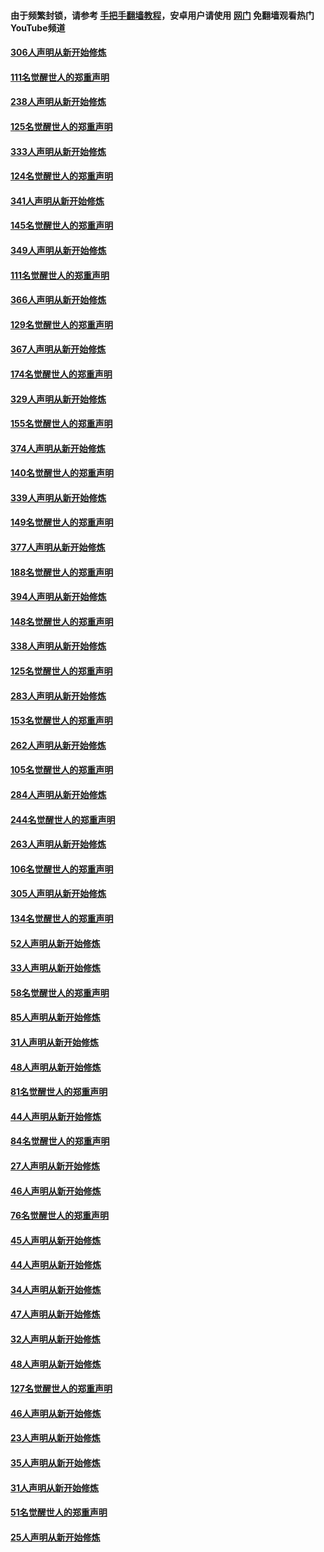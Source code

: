 #### 由于频繁封锁，请参考 [手把手翻墙教程](https://github.com/gfw-breaker/guides/wiki/)，安卓用户请使用 [网门](https://github.com/gfw-breaker/nogfw/blob/master/dl.md?t=07130001) 免翻墙观看热门YouTube频道 

#### [306人声明从新开始修炼](../pages/91/428076.md?t=07130001) 

#### [111名觉醒世人的郑重声明](../pages/91/428075.md?t=07130001) 

#### [238人声明从新开始修炼](../pages/91/427767.md?t=07130001) 

#### [125名觉醒世人的郑重声明](../pages/91/427766.md?t=07130001) 

#### [333人声明从新开始修炼](../pages/91/427525.md?t=07130001) 

#### [124名觉醒世人的郑重声明](../pages/91/427524.md?t=07130001) 

#### [341人声明从新开始修炼](../pages/91/427255.md?t=07130001) 

#### [145名觉醒世人的郑重声明](../pages/91/427254.md?t=07130001) 

#### [349人声明从新开始修炼](../pages/91/426969.md?t=07130001) 

#### [111名觉醒世人的郑重声明](../pages/91/426968.md?t=07130001) 

#### [366人声明从新开始修炼](../pages/91/426737.md?t=07130001) 

#### [129名觉醒世人的郑重声明](../pages/91/426736.md?t=07130001) 

#### [367人声明从新开始修炼](../pages/91/426421.md?t=07130001) 

#### [174名觉醒世人的郑重声明](../pages/91/426420.md?t=07130001) 

#### [329人声明从新开始修炼](../pages/91/426139.md?t=07130001) 

#### [155名觉醒世人的郑重声明](../pages/91/426138.md?t=07130001) 

#### [374人声明从新开始修炼](../pages/91/425811.md?t=07130001) 

#### [140名觉醒世人的郑重声明](../pages/91/425810.md?t=07130001) 

#### [339人声明从新开始修炼](../pages/91/425690.md?t=07130001) 

#### [149名觉醒世人的郑重声明](../pages/91/425689.md?t=07130001) 

#### [377人声明从新开始修炼](../pages/91/424867.md?t=07130001) 

#### [188名觉醒世人的郑重声明](../pages/91/424866.md?t=07130001) 

#### [394人声明从新开始修炼](../pages/91/423914.md?t=07130001) 

#### [148名觉醒世人的郑重声明](../pages/91/423913.md?t=07130001) 

#### [338人声明从新开始修炼](../pages/91/423540.md?t=07130001) 

#### [125名觉醒世人的郑重声明](../pages/91/423539.md?t=07130001) 

#### [283人声明从新开始修炼](../pages/91/423296.md?t=07130001) 

#### [153名觉醒世人的郑重声明](../pages/91/423295.md?t=07130001) 

#### [262人声明从新开始修炼](../pages/91/423004.md?t=07130001) 

#### [105名觉醒世人的郑重声明](../pages/91/423003.md?t=07130001) 

#### [284人声明从新开始修炼](../pages/91/422707.md?t=07130001) 

#### [244名觉醒世人的郑重声明](../pages/91/422706.md?t=07130001) 

#### [263人声明从新开始修炼](../pages/91/422553.md?t=07130001) 

#### [106名觉醒世人的郑重声明](../pages/91/422552.md?t=07130001) 

#### [305人声明从新开始修炼](../pages/91/422153.md?t=07130001) 

#### [134名觉醒世人的郑重声明](../pages/91/422152.md?t=07130001) 

#### [52人声明从新开始修炼](../pages/91/421846.md?t=07130001) 

#### [33人声明从新开始修炼](../pages/91/421804.md?t=07130001) 

#### [58名觉醒世人的郑重声明](../pages/91/421845.md?t=07130001) 

#### [85人声明从新开始修炼](../pages/91/421769.md?t=07130001) 

#### [31人声明从新开始修炼](../pages/91/421763.md?t=07130001) 

#### [48人声明从新开始修炼](../pages/91/421605.md?t=07130001) 

#### [81名觉醒世人的郑重声明](../pages/91/421656.md?t=07130001) 

#### [44人声明从新开始修炼](../pages/91/421544.md?t=07130001) 

#### [84名觉醒世人的郑重声明](../pages/91/421543.md?t=07130001) 

#### [27人声明从新开始修炼](../pages/91/421465.md?t=07130001) 

#### [46人声明从新开始修炼](../pages/91/421454.md?t=07130001) 

#### [76名觉醒世人的郑重声明](../pages/91/421453.md?t=07130001) 

#### [45人声明从新开始修炼](../pages/91/421452.md?t=07130001) 

#### [44人声明从新开始修炼](../pages/91/421422.md?t=07130001) 

#### [34人声明从新开始修炼](../pages/91/421322.md?t=07130001) 

#### [47人声明从新开始修炼](../pages/91/421264.md?t=07130001) 

#### [32人声明从新开始修炼](../pages/91/421225.md?t=07130001) 

#### [48人声明从新开始修炼](../pages/91/421202.md?t=07130001) 

#### [127名觉醒世人的郑重声明](../pages/91/421224.md?t=07130001) 

#### [46人声明从新开始修炼](../pages/91/421203.md?t=07130001) 

#### [23人声明从新开始修炼](../pages/91/421138.md?t=07130001) 

#### [35人声明从新开始修炼](../pages/91/421122.md?t=07130001) 

#### [31人声明从新开始修炼](../pages/91/421081.md?t=07130001) 

#### [51名觉醒世人的郑重声明](../pages/91/421080.md?t=07130001) 

#### [25人声明从新开始修炼](../pages/91/421020.md?t=07130001) 

